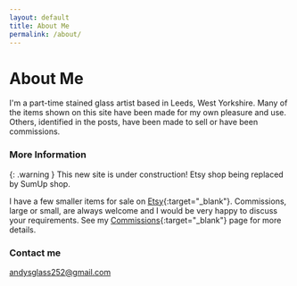 ```yaml
---
layout: default
title: About Me
permalink: /about/
---
```


# About Me

I'm a part-time stained glass artist based in Leeds, West Yorkshire. Many of the items shown on this site have been made for my own pleasure and use. Others, identified in the posts, have been made to sell or have been commissions.

### More Information

{: .warning } This new site is under construction! Etsy shop being replaced by SumUp shop.

I have a few smaller items for sale on [Etsy](https://www.etsy.com/uk/shop/AndysGardenGlass){:target="_blank"}. Commissions, large or small, are always welcome and I would be very happy to discuss your requirements. See my [Commissions](https://andy.merckel.uk/commissions/){:target="_blank"} page for more details.

### Contact me

[andysglass252@gmail.com](mailto:andysglass252@gmail.com)
